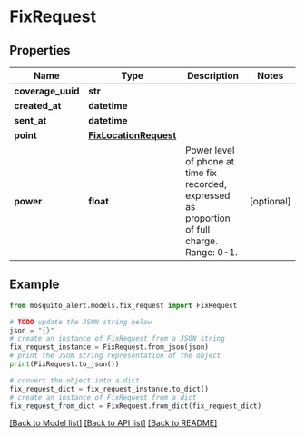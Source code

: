 # FixRequest


## Properties

Name | Type | Description | Notes
------------ | ------------- | ------------- | -------------
**coverage_uuid** | **str** |  | 
**created_at** | **datetime** |  | 
**sent_at** | **datetime** |  | 
**point** | [**FixLocationRequest**](FixLocationRequest.md) |  | 
**power** | **float** | Power level of phone at time fix recorded, expressed as proportion of full charge. Range: 0-1. | [optional] 

## Example

```python
from mosquito_alert.models.fix_request import FixRequest

# TODO update the JSON string below
json = "{}"
# create an instance of FixRequest from a JSON string
fix_request_instance = FixRequest.from_json(json)
# print the JSON string representation of the object
print(FixRequest.to_json())

# convert the object into a dict
fix_request_dict = fix_request_instance.to_dict()
# create an instance of FixRequest from a dict
fix_request_from_dict = FixRequest.from_dict(fix_request_dict)
```
[[Back to Model list]](../README.md#documentation-for-models) [[Back to API list]](../README.md#documentation-for-api-endpoints) [[Back to README]](../README.md)


